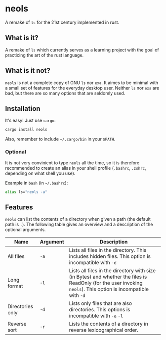 # neols

A remake of `ls` for the 21st century implemented in rust.

## What is it?

A remake of `ls` which currently serves as a learning project
with the goal of practicing the art of the rust language.

## What is it not?

`neols` is not a complete copy of GNU `ls` nor `exa`.
It aimes to be minimal with a small set of features for the everyday desktop user.
Neither `ls` nor `exa` are bad, but there are so many options that are seldomly used.

## Installation

It's easy! Just use `cargo`:

```sh
cargo install neols
```

Also, remember to include `~/.cargo/bin` in your `$PATH`.

### Optional

It is not very convinient to type `neols` all the time,
so it is therefore recommended to create an alias in your shell profile
(`.bashrc`, `.zshrc`, depending on what shell you use).

Example in `bash` (in `~/.bashrc`):

```bash
alias ls="neols -a"
```

## Features

`neols` can list the contents of a directory when given a path (the default path is `.`).
The following table gives an overview and a description of the optional arguments.

|Name|Argument|Description|
|---|---|---|
|All files|`-a`| Lists all files in the directory. This includes hidden files. This option is incompatible with `-d`|
|Long format|`-l`| Lists all files in the directory with size (in Bytes) and whether the files is ReadOnly (for the user invoking `neols`). This option is incompatible with `-d`|
|Directories only|`-d`| Lists only files that are also directories. This options is incompatible with `-a` `-l`|
|Reverse sort|`-r`| Lists the contents of a directory in reverse lexicographical order.|
